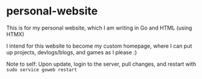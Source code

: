 # personal-website
This is for my personal website, which I am writing in Go and HTML (using HTMX)

I intend for this website to become my custom homepage, where I can put up
projects, devlogs/blogs, and games as I please :)

Note to self:
Upon update, login to the server, pull changes, and restart with `sudo service goweb restart`
